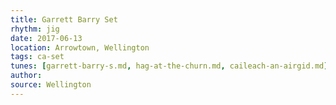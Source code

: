 ```yaml
---
title: Garrett Barry Set
rhythm: jig
date: 2017-06-13
location: Arrowtown, Wellington
tags: ca-set
tunes: [garrett-barry-s.md, hag-at-the-churn.md, caileach-an-airgid.md]
author:
source: Wellington
---
```

